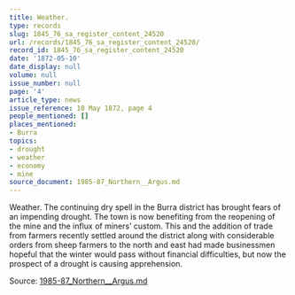 ```yaml
---
title: Weather.
type: records
slug: 1845_76_sa_register_content_24520
url: /records/1845_76_sa_register_content_24520/
record_id: 1845_76_sa_register_content_24520
date: '1872-05-10'
date_display: null
volume: null
issue_number: null
page: '4'
article_type: news
issue_reference: 10 May 1872, page 4
people_mentioned: []
places_mentioned:
- Burra
topics:
- drought
- weather
- economy
- mine
source_document: 1985-87_Northern__Argus.md
---
```


Weather.  The continuing dry spell in the Burra district has brought fears of an impending drought.  The town is now benefiting from the reopening of the mine and the influx of miners’ custom.  This and the addition of trade from farmers recently settled around the district along with considerable orders from sheep farmers to the north and east had made businessmen hopeful that the winter would pass without financial difficulties, but now the prospect of a drought is causing apprehension.

Source: [1985-87_Northern__Argus.md](/downloads/markdown/1985-87_Northern__Argus.md)
